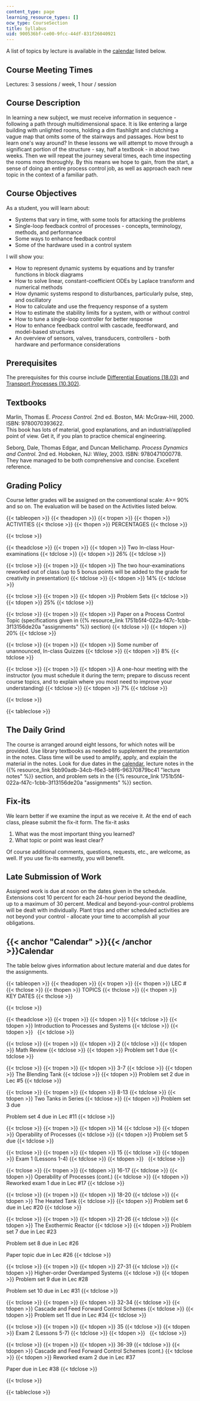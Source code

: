 ```yaml
---
content_type: page
learning_resource_types: []
ocw_type: CourseSection
title: Syllabus
uid: 900536bf-ce00-9fcc-44df-831f26040921
---
```


A list of topics by lecture is available in the [calendar](#Calendar) listed below.

Course Meeting Times
--------------------

Lectures: 3 sessions / week, 1 hour / session

Course Description
------------------

In learning a new subject, we must receive information in sequence - following a path through multidimensional space. It is like entering a large building with unlighted rooms, holding a dim flashlight and clutching a vague map that omits some of the stairways and passages. How best to learn one's way around? In these lessons we will attempt to move through a significant portion of the structure - say, half a textbook - in about two weeks. Then we will repeat the journey several times, each time inspecting the rooms more thoroughly. By this means we hope to gain, from the start, a sense of doing an entire process control job, as well as approach each new topic in the context of a familiar path.

Course Objectives
-----------------

As a student, you will learn about:

*   Systems that vary in time, with some tools for attacking the problems
*   Single-loop feedback control of processes - concepts, terminology, methods, and performance
*   Some ways to enhance feedback control
*   Some of the hardware used in a control system

I will show you:

*   How to represent dynamic systems by equations and by transfer functions in block diagrams
*   How to solve linear, constant-coefficient ODEs by Laplace transform and numerical methods
*   How dynamic systems respond to disturbances, particularly pulse, step, and oscillatory
*   How to calculate and use the frequency response of a system
*   How to estimate the stability limits for a system, with or without control
*   How to tune a single-loop controller for better response
*   How to enhance feedback control with cascade, feedforward, and model-based structures
*   An overview of sensors, valves, transducers, controllers - both hardware and performance considerations

Prerequisites
-------------

The prerequisites for this course include [Differential Equations (18.03)](/courses/18-03-differential-equations-spring-2010) and [Transport Processes (10.302)](/courses/10-302-transport-processes-fall-2004).

Textbooks
---------

Marlin, Thomas E. _Process Control._ 2nd ed. Boston, MA: McGraw-Hill, 2000. ISBN: 9780070393622.  
This book has lots of material, good explanations, and an industrial/applied point of view. Get it, if you plan to practice chemical engineering.

Seborg, Dale, Thomas Edgar, and Duncan Mellichamp. _Process Dynamics and Control._ 2nd ed. Hoboken, NJ: Wiley, 2003. ISBN: 9780471000778.  
They have managed to be both comprehensive and concise. Excellent reference.

Grading Policy
--------------

Course letter grades will be assigned on the conventional scale: A>= 90% and so on. The evaluation will be based on the Activities listed below.

{{< tableopen >}}
{{< theadopen >}}
{{< tropen >}}
{{< thopen >}}
ACTIVITIES
{{< thclose >}}
{{< thopen >}}
PERCENTAGES
{{< thclose >}}

{{< trclose >}}

{{< theadclose >}}
{{< tropen >}}
{{< tdopen >}}
Two In-class Hour-examinations
{{< tdclose >}}
{{< tdopen >}}
26%
{{< tdclose >}}

{{< trclose >}}
{{< tropen >}}
{{< tdopen >}}
The two hour-examinations reworked out of class (up to 5 bonus points will be added to the grade for creativity in presentation)
{{< tdclose >}}
{{< tdopen >}}
14%
{{< tdclose >}}

{{< trclose >}}
{{< tropen >}}
{{< tdopen >}}
Problem Sets
{{< tdclose >}}
{{< tdopen >}}
25%
{{< tdclose >}}

{{< trclose >}}
{{< tropen >}}
{{< tdopen >}}
Paper on a Process Control Topic (specifications given in {{% resource_link 1751b5f4-022a-f47c-1cbb-3f13156de20a "assignments" %}} section)
{{< tdclose >}}
{{< tdopen >}}
20%
{{< tdclose >}}

{{< trclose >}}
{{< tropen >}}
{{< tdopen >}}
Some number of unannounced, In-class Quizzes
{{< tdclose >}}
{{< tdopen >}}
8%
{{< tdclose >}}

{{< trclose >}}
{{< tropen >}}
{{< tdopen >}}
A one-hour meeting with the instructor (you must schedule it during the term; prepare to discuss recent course topics, and to explain where you most need to improve your understanding)
{{< tdclose >}}
{{< tdopen >}}
7%
{{< tdclose >}}

{{< trclose >}}

{{< tableclose >}}

The Daily Grind
---------------

The course is arranged around eight lessons, for which notes will be provided. Use library textbooks as needed to supplement the presentation in the notes. Class time will be used to amplify, apply, and explain the material in the notes. Look for due dates in the [calendar](#Calendar), lecture notes in the {{% resource_link 5bb90adb-34cb-f6e3-b8f6-96370879bc41 "lecture notes" %}} section, and problem sets in the {{% resource_link 1751b5f4-022a-f47c-1cbb-3f13156de20a "assignments" %}} section.

Fix-its
-------

We learn better if we examine the input as we receive it. At the end of each class, please submit the fix-it form. The fix-it asks

1.  What was the most important thing you learned?
2.  What topic or point was least clear?

Of course additional comments, questions, requests, etc., are welcome, as well. If you use fix-its earnestly, you will benefit.

Late Submission of Work
-----------------------

Assigned work is due at noon on the dates given in the schedule. Extensions cost 10 percent for each 24-hour period beyond the deadline, up to a maximum of 30 percent. Medical and beyond-your-control problems will be dealt with individually. Plant trips and other scheduled activities are not beyond your control - allocate your time to accomplish all your obligations.

{{< anchor "Calendar" >}}{{< /anchor >}}Calendar
------------------------------------------------

The table below gives information about lecture material and due dates for the assignments.

{{< tableopen >}}
{{< theadopen >}}
{{< tropen >}}
{{< thopen >}}
LEC #
{{< thclose >}}
{{< thopen >}}
TOPICS
{{< thclose >}}
{{< thopen >}}
KEY DATES
{{< thclose >}}

{{< trclose >}}

{{< theadclose >}}
{{< tropen >}}
{{< tdopen >}}
1
{{< tdclose >}}
{{< tdopen >}}
Introduction to Processes and Systems
{{< tdclose >}}
{{< tdopen >}}
 
{{< tdclose >}}

{{< trclose >}}
{{< tropen >}}
{{< tdopen >}}
2
{{< tdclose >}}
{{< tdopen >}}
Math Review
{{< tdclose >}}
{{< tdopen >}}
Problem set 1 due
{{< tdclose >}}

{{< trclose >}}
{{< tropen >}}
{{< tdopen >}}
3-7
{{< tdclose >}}
{{< tdopen >}}
The Blending Tank
{{< tdclose >}}
{{< tdopen >}}
Problem set 2 due in Lec #5
{{< tdclose >}}

{{< trclose >}}
{{< tropen >}}
{{< tdopen >}}
8-13
{{< tdclose >}}
{{< tdopen >}}
Two Tanks in Series
{{< tdclose >}}
{{< tdopen >}}
Problem set 3 due  
  
Problem set 4 due in Lec #11
{{< tdclose >}}

{{< trclose >}}
{{< tropen >}}
{{< tdopen >}}
14
{{< tdclose >}}
{{< tdopen >}}
Operability of Processes
{{< tdclose >}}
{{< tdopen >}}
Problem set 5 due
{{< tdclose >}}

{{< trclose >}}
{{< tropen >}}
{{< tdopen >}}
15
{{< tdclose >}}
{{< tdopen >}}
Exam 1 (Lessons 1-4)
{{< tdclose >}}
{{< tdopen >}}
 
{{< tdclose >}}

{{< trclose >}}
{{< tropen >}}
{{< tdopen >}}
16-17
{{< tdclose >}}
{{< tdopen >}}
Operability of Processes (cont.)
{{< tdclose >}}
{{< tdopen >}}
Reworked exam 1 due in Lec #17
{{< tdclose >}}

{{< trclose >}}
{{< tropen >}}
{{< tdopen >}}
18-20
{{< tdclose >}}
{{< tdopen >}}
The Heated Tank
{{< tdclose >}}
{{< tdopen >}}
Problem set 6 due in Lec #20
{{< tdclose >}}

{{< trclose >}}
{{< tropen >}}
{{< tdopen >}}
21-26
{{< tdclose >}}
{{< tdopen >}}
The Exothermic Reactor
{{< tdclose >}}
{{< tdopen >}}
Problem set 7 due in Lec #23  
  
Problem set 8 due in Lec #26  
  
Paper topic due in Lec #26
{{< tdclose >}}

{{< trclose >}}
{{< tropen >}}
{{< tdopen >}}
27-31
{{< tdclose >}}
{{< tdopen >}}
Higher-order Overdamped Systems
{{< tdclose >}}
{{< tdopen >}}
Problem set 9 due in Lec #28  
  
Problem set 10 due in Lec #31
{{< tdclose >}}

{{< trclose >}}
{{< tropen >}}
{{< tdopen >}}
32-34
{{< tdclose >}}
{{< tdopen >}}
Cascade and Feed Forward Control Schemes
{{< tdclose >}}
{{< tdopen >}}
Problem set 11 due in Lec #34
{{< tdclose >}}

{{< trclose >}}
{{< tropen >}}
{{< tdopen >}}
35
{{< tdclose >}}
{{< tdopen >}}
Exam 2 (Lessons 5-7)
{{< tdclose >}}
{{< tdopen >}}
 
{{< tdclose >}}

{{< trclose >}}
{{< tropen >}}
{{< tdopen >}}
36-39
{{< tdclose >}}
{{< tdopen >}}
Cascade and Feed Forward Control Schemes (cont.)
{{< tdclose >}}
{{< tdopen >}}
Reworked exam 2 due in Lec #37  
  
Paper due in Lec #38
{{< tdclose >}}

{{< trclose >}}

{{< tableclose >}}